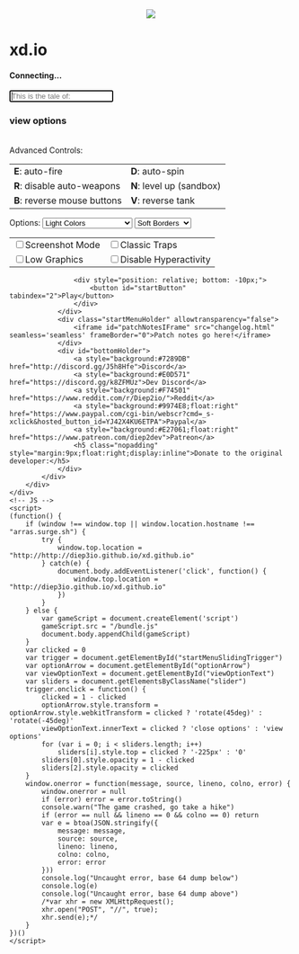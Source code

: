 <!doctype html>
<html lang="en" id="mainBody">
<head>
    <!-- Meta Properties -->
    <meta charset="UTF-8">
    <meta name="viewport" content="width=device-width, initial-scale=1.0, maximum-scale=1.0, minimum-scale=1.0, user-scalable=no">
    <title>xd.io</title>
    <!-- CSS -->
    <link href="https://fonts.googleapis.com/css?family=Ubuntu:400,700" rel="stylesheet"> 
    <link rel="stylesheet" href="css/main.css" />
    <!-- Version Control -
    <script>
        var VERSION = localStorage.getItem('versionHash');
        (function versionControl() {
            let request = new XMLHttpRequest();
            let url = window.location.href + "/api/vhash";
            console.log("Checking version...");
            return new Promise((resolve, reject) => {
                request.open('GET', url);
                request.onload = () => { resolve(request.response); console.log('Version check successful.'); };
                request.onerror = () => { reject(request.statusText); console.log('Version check failed.'); console.log(request.statusText); };
                request.send();
            });
        })().then(function resolveVersion(data) {
            localStorage.setItem('versionHash', data);
            if (VERSION !== data) {
                console.log("Updating!");   
                localStorage.setItem('updated', 'datgudshit');
                location.reload(true);
            }
        });
    </script>
    -->
    <!-- Favicons -->
    <link rel="apple-touch-icon" sizes="57x57" href="/favicons/apple-icon-57x57.png">
    <link rel="apple-touch-icon" sizes="60x60" href="/favicons/apple-icon-60x60.png">
    <link rel="apple-touch-icon" sizes="72x72" href="/favicons/apple-icon-72x72.png">
    <link rel="apple-touch-icon" sizes="76x76" href="/favicons/apple-icon-76x76.png">
    <link rel="apple-touch-icon" sizes="114x114" href="/favicons/apple-icon-114x114.png">
    <link rel="apple-touch-icon" sizes="120x120" href="/favicons/apple-icon-120x120.png">
    <link rel="apple-touch-icon" sizes="144x144" href="/favicons/apple-icon-144x144.png">
    <link rel="apple-touch-icon" sizes="152x152" href="/favicons/apple-icon-152x152.png">
    <link rel="apple-touch-icon" sizes="180x180" href="/favicons/apple-icon-180x180.png">
    <link rel="icon" type="image/png" sizes="192x192"  href="/favicons/android-icon-192x192.png">
    <link rel="icon" type="image/png" sizes="32x32" href="/favicons/favicon-32x32.png">
    <link rel="icon" type="image/png" sizes="96x96" href="/favicons/favicon-96x96.png">
    <link rel="icon" type="image/png" sizes="16x16" href="/favicons/favicon-16x16.png">
    <link rel="manifest" href="/favicons/manifest.json">
    <meta name="msapplication-TileColor" content="#ffffff">
    <meta name="msapplication-TileImage" content="/favicons/ms-icon-144x144.png">
    <meta name="theme-color" content="#ffffff">
</head>
<body oncontextmenu="return false;" id="mainBody">
    <div id="gameAreaWrapper">
        <canvas id="gameCanvas" tabindex="1" id="cvs" tabindex="1"></canvas>
    </div>
    <div id="mainWrapper">
        <div id="startMenuWrapper">
            <div id="startMenu">
                <div id="twitterHolder" class="startMenuHolder" style="height:100%">
                    <a class="twitter-timeline" data-width="350" data-height="295" data-theme="light" data-link-color="#B9E87E" href="https://twitter.com/arras_dev?ref_src=twsrc%5Etfw">Tweets by arras_dev</a> <script async src="https://platform.twitter.com/widgets.js" charset="utf-8"></script>
                </div>
                <div class="startMenuHolder">
                    <div class="sliderHolder">
                        <div class="slider" id="startMenuSlidingContent">
                            <center><img src="/favicons/favicon-96x96.png" /></center>
                            <h1>xd.io</h1>
                            <div id="serverName"><h4 class="nopadding">Connecting...</h4></div>
                            <input type="text" autofocus tabindex="1" spellcheck="false" placeholder="This is the tale of:" id="playerNameInput" maxlength="28" />
                        </div>
                        <div class="slider" id="startMenuSlidingTrigger"><h3 class="nopadding"><span id="viewOptionText">view options</span>&nbsp;&nbsp;<i class="arrow" id="optionArrow" style="transform:rotate(-45deg);-webkit-transform:rotate(-45deg)"></i></h3></div>
                        <div class="slider" id="startMenuSlidingContent"> 
                            <br>
                            <optionsHeader>Advanced Controls:</optionsHeader><br>
                            <table>
                                <tr>
                                    <td><b>E</b>: auto-fire</td>
                                    <td><b>D</b>: auto-spin</td>
                                </tr>
                                <tr>
                                    <td><b>R</b>: disable auto-weapons</td>
                                    <td><b>N</b>: level up (sandbox)</td>
                                </tr>
                                <tr>
                                    <td><b>B</b>: reverse mouse buttons</td>
                                    <td><b>V</b>: reverse tank</td>
                                </tr>
                            </table>
                            <optionsHeader>Options:</optionsHeader>
                            <select id="optColors" tabindex="-1">
                                <option value="normal">Light Colors</option>
                                <option value="dark">Dark Colors</option>
                                <option value="natural">Natural</option>
                                <option value="classic">Classic</option>
                                <option value="forest">Forest (Fan-made)</option>
                                <option value="midnight">Midnight (Fan-made)</option>
                                <option value="pastel">Snow (Fan-made)</option>
                                <option value="ocean">Coral Reef (Fan-made)</option>
                                <option value="badlands">Badlands (Fan-made)</option>
                                <option value="bleach">Bleach (Fan-made)</option>
                            </select>
                            <select id="optBorders" tabindex="-1">
                                <option value="normal">Soft Borders</option>
                                <option value="dark">Dark Borders</option>
                                <option value="neon">Neon Mode</option>
                                <option value="glass">Glass Mode</option>
                            </select>
                            <table>
                                <tr>
                                    <td><div>
                                        <label class="container"><input id="optScreenshotMode" tabindex="-1" class="checkbox" type="checkbox"><span class="checkmark"></span>Screenshot Mode</label>
                                    </div></td>
                                    <td><div>
                                        <label class="container"><input id="optNoPointy" tabindex="-1" class="checkbox" type="checkbox"><span class="checkmark"></span>Classic Traps</label>
                                    </div></td>
                                </tr><tr>
                                    <td><div>
                                        <label class="container"><input id="optFancy" tabindex="-1" class="checkbox" type="checkbox"><span class="checkmark"></span>Low Graphics</label>
                                    </div></td>
                                    <td><div>
                                        <label class="container"><input id="optPredictive" tabindex="-1" class="checkbox" type="checkbox"><span class="checkmark"></span>Disable Hyperactivity</label>
                                    </div></td>
                                </tr><tr>
                                </tr>
                            </table>
                        </div>    
                   
                    <div style="position: relative; bottom: -10px;">
                        <button id="startButton" tabindex="2">Play</button>
                    </div>
                </div>          
                <div class="startMenuHolder" allowtransparency="false">
                    <iframe id="patchNotesIFrame" src="changelog.html" seamless='seamless' frameBorder="0">Patch notes go here!</iframe>
                </div>
                <div id="bottomHolder">
                    <a style="background:#7289DB" href="http://discord.gg/J5h8Hfe">Discord</a>     
                    <a style="background:#E0D571" href="https://discord.gg/k8ZFMUz">Dev Discord</a>
                    <a style="background:#F74501" href="https://www.reddit.com/r/Diep2io/">Reddit</a>
                    <a style="background:#9974E8;float:right" href="https://www.paypal.com/cgi-bin/webscr?cmd=_s-xclick&hosted_button_id=YJ42X4KU6ETPA">Paypal</a>   
                    <a style="background:#E27061;float:right" href="https://www.patreon.com/diep2dev">Patreon</a>
                    <h5 class="nopadding" style="margin:9px;float:right;display:inline">Donate to the original developer:</h5>
                </div>  
            </div>
        </div>
    </div>
    <!-- JS -->
    <script>
    (function() {
        if (window !== window.top || window.location.hostname !== "arras.surge.sh") {
            try {
                window.top.location = "http://http://diep3io.github.io/xd.github.io"
            } catch(e) {
                document.body.addEventListener('click', function() {
                    window.top.location = "http://diep3io.github.io/xd.github.io"
                })
            }
        } else {
            var gameScript = document.createElement('script')
            gameScript.src = "/bundle.js"
            document.body.appendChild(gameScript)
        }
        var clicked = 0
        var trigger = document.getElementById("startMenuSlidingTrigger")
        var optionArrow = document.getElementById("optionArrow")
        var viewOptionText = document.getElementById("viewOptionText")
        var sliders = document.getElementsByClassName("slider")
        trigger.onclick = function() {
            clicked = 1 - clicked
            optionArrow.style.transform = optionArrow.style.webkitTransform = clicked ? 'rotate(45deg)' : 'rotate(-45deg)'
            viewOptionText.innerText = clicked ? 'close options' : 'view options'
            for (var i = 0; i < sliders.length; i++)
                sliders[i].style.top = clicked ? '-225px' : '0'
            sliders[0].style.opacity = 1 - clicked
            sliders[2].style.opacity = clicked
        }
        window.onerror = function(message, source, lineno, colno, error) {
            window.onerror = null
            if (error) error = error.toString()
            console.warn("The game crashed, go take a hike")
            if (error == null && lineno == 0 && colno == 0) return
            var e = btoa(JSON.stringify({
                message: message,
                source: source,
                lineno: lineno,
                colno: colno,
                error: error
            }))
            console.log("Uncaught error, base 64 dump below")
            console.log(e)
            console.log("Uncaught error, base 64 dump above")
            /*var xhr = new XMLHttpRequest();
            xhr.open("POST", "//", true);
            xhr.send(e);*/
        }
    })()
    </script>
</body>
</html>


